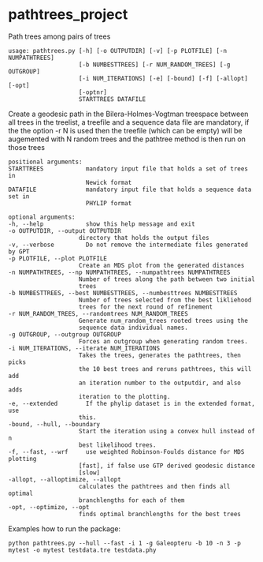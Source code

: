 # pathtrees_project
Path trees among pairs of trees

    usage: pathtrees.py [-h] [-o OUTPUTDIR] [-v] [-p PLOTFILE] [-n NUMPATHTREES]
                        [-b NUMBESTTREES] [-r NUM_RANDOM_TREES] [-g OUTGROUP]
                        [-i NUM_ITERATIONS] [-e] [-bound] [-f] [-allopt] [-opt]
                        [-optnr]
                        STARTTREES DATAFILE

Create a geodesic path in the Bilera-Holmes-Vogtman treespace between all trees in the treelist, a treefile and a
sequence data file are mandatory, if the the option -r N is used then the
treefile (which can be empty) will be augemented with N random trees and the
pathtree method is then run on those trees

    positional arguments:
    STARTTREES            mandatory input file that holds a set of trees in
                          Newick format
    DATAFILE              mandatory input file that holds a sequence data set in
                          PHYLIP format

    optional arguments:
    -h, --help            show this help message and exit
    -o OUTPUTDIR, --output OUTPUTDIR
                        directory that holds the output files
    -v, --verbose         Do not remove the intermediate files generated by GPT
    -p PLOTFILE, --plot PLOTFILE
                        Create an MDS plot from the generated distances
    -n NUMPATHTREES, --np NUMPATHTREES, --numpathtrees NUMPATHTREES
                        Number of trees along the path between two initial
                        trees
    -b NUMBESTTREES, --best NUMBESTTREES, --numbesttrees NUMBESTTREES
                        Number of trees selected from the best likliehood
                        trees for the next round of refinement
    -r NUM_RANDOM_TREES, --randomtrees NUM_RANDOM_TREES
                        Generate num_random_trees rooted trees using the
                        sequence data individual names.
    -g OUTGROUP, --outgroup OUTGROUP
                        Forces an outgroup when generating random trees.
    -i NUM_ITERATIONS, --iterate NUM_ITERATIONS
                        Takes the trees, generates the pathtrees, then picks
                        the 10 best trees and reruns pathtrees, this will add
                        an iteration number to the outputdir, and also adds
                        iteration to the plotting.
    -e, --extended        If the phylip dataset is in the extended format, use
                        this.
    -bound, --hull, --boundary
                        Start the iteration using a convex hull instead of n
                        best likelihood trees.
    -f, --fast, --wrf     use weighted Robinson-Foulds distance for MDS plotting
                        [fast], if false use GTP derived geodesic distance
                        [slow]
    -allopt, --alloptimize, --allopt
                        calculates the pathtrees and then finds all optimal
                        branchlengths for each of them
    -opt, --optimize, --opt
                        finds optimal branchlengths for the best trees
 

			
Examples how to run the package:
    
    python pathtrees.py --hull --fast -i 1 -g Galeopteru -b 10 -n 3 -p mytest -o mytest testdata.tre testdata.phy